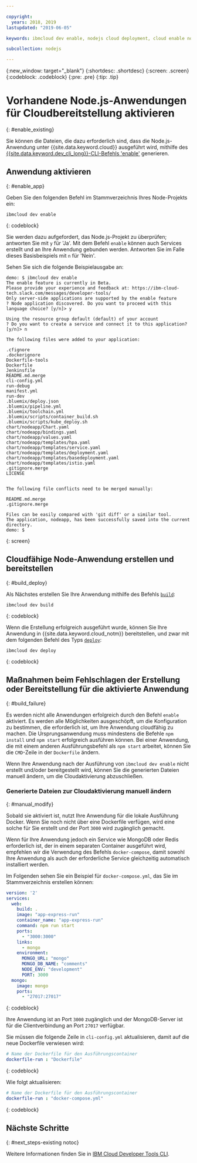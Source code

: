 ```yaml
---

copyright:
  years: 2018, 2019
lastupdated: "2019-06-05"

keywords: ibmcloud dev enable, nodejs cloud deployment, cloud enable nodejs, deploy nodejs, build nodejs cloud, nodejs debug

subcollection: nodejs

---
```


{:new_window: target="_blank"}
{:shortdesc: .shortdesc}
{:screen: .screen}
{:codeblock: .codeblock}
{:pre: .pre}
{:tip: .tip}

# Vorhandene Node.js-Anwendungen für Cloudbereitstellung aktivieren
{: #enable_existing}

Sie können die Dateien, die dazu erforderlich sind, dass die Node.js-Anwendung unter {{site.data.keyword.cloud}} ausgeführt wird, mithilfe des [{{site.data.keyword.dev_cli_long}}-CLI-Befehls 'enable'](/docs/cli/idt?topic=cloud-cli-idt-cli#enable) generieren.

## Anwendung aktivieren
{: #enable_app}

Geben Sie den folgenden Befehl im Stammverzeichnis Ihres Node-Projekts ein:
```
ibmcloud dev enable
```
{: codeblock}

Sie werden dazu aufgefordert, das Node.js-Projekt zu überprüfen; antworten Sie mit `y` für 'Ja'. Mit dem Befehl `enable` können auch Services erstellt und an Ihre Anwendung gebunden werden. Antworten Sie im Falle dieses Basisbeispiels mit `n` für 'Nein'.

Sehen Sie sich die folgende Beispielausgabe an:
```
demo: $ ibmcloud dev enable
The enable feature is currently in Beta.
Please provide your experience and feedback at: https://ibm-cloud-tech.slack.com/messages/developer-tools/
Only server-side applications are supported by the enable feature
? Node application discovered. Do you want to proceed with this language choice? [y/n]> y

Using the resource group default (default) of your account
? Do you want to create a service and connect it to this application? [y/n]> n
                                    
The following files were added to your application:

.cfignore
.dockerignore
Dockerfile-tools
Dockerfile
Jenkinsfile
README.md.merge
cli-config.yml
run-debug
manifest.yml
run-dev
.bluemix/deploy.json
.bluemix/pipeline.yml
.bluemix/toolchain.yml
.bluemix/scripts/container_build.sh
.bluemix/scripts/kube_deploy.sh
chart/nodeapp/Chart.yaml
chart/nodeapp/bindings.yaml
chart/nodeapp/values.yaml
chart/nodeapp/templates/hpa.yaml
chart/nodeapp/templates/service.yaml
chart/nodeapp/templates/deployment.yaml
chart/nodeapp/templates/basedeployment.yaml
chart/nodeapp/templates/istio.yaml
.gitignore.merge
LICENSE


The following file conflicts need to be merged manually:

README.md.merge
.gitignore.merge

Files can be easily compared with 'git diff' or a similar tool.
The application, nodeapp, has been successfully saved into the current directory.
demo: $
```
{: screen}

## Cloudfähige Node-Anwendung erstellen und bereitstellen
{: #build_deploy}

Als Nächstes erstellen Sie Ihre Anwendung mithilfe des Befehls [`build`](/docs/cli/idt?topic=cloud-cli-idt-cli#build):
```
ibmcloud dev build
```
{: codeblock}

Wenn die Erstellung erfolgreich ausgeführt wurde, können Sie Ihre Anwendung in {{site.data.keyword.cloud_notm}} bereitstellen, und zwar mit dem folgenden Befehl des Typs [`deploy`](/docs/cli/idt?topic=cloud-cli-idt-cli#deploy):
```
ibmcloud dev deploy
```
{: codeblock}

## Maßnahmen beim Fehlschlagen der Erstellung oder Bereitstellung für die aktivierte Anwendung
{: #build_failure}

Es werden nicht alle Anwendungen erfolgreich durch den Befehl `enable` aktiviert. Es werden alle Möglichkeiten ausgeschöpft, um die Konfiguration zu bestimmen, die erforderlich ist, um Ihre Anwendung cloudfähig zu machen. Die Ursprungsanwendung muss mindestens die Befehle `npm install` und `npm start` erfolgreich ausführen können. Bei einer Anwendung, die mit einem anderen Ausführungsbefehl als `npm start` arbeitet, können Sie die `CMD`-Zeile in der `Dockerfile` ändern.

Wenn Ihre Anwendung nach der Ausführung von `ibmcloud dev enable` nicht erstellt und/oder bereitgestellt wird, können Sie die generierten Dateien manuell ändern, um die Cloudaktivierung abzuschließen. 

### Generierte Dateien zur Cloudaktivierung manuell ändern
{: #manual_modify}

Sobald sie aktiviert ist, nutzt Ihre Anwendung für die lokale Ausführung Docker. Wenn Sie noch nicht über eine Dockerfile verfügen, wird eine solche für Sie erstellt und der Port `3000` wird zugänglich gemacht.

Wenn für Ihre Anwendung jedoch ein Service wie MongoDB oder Redis erforderlich ist, der in einem separaten Container ausgeführt wird, empfehlen wir die Verwendung des Befehls `docker-compose`, damit sowohl Ihre Anwendung als auch der erforderliche Service gleichzeitig automatisch installiert werden.

Im Folgenden sehen Sie ein Beispiel für `docker-compose.yml`, das Sie im Stammverzeichnis erstellen können:
```yaml
version: '2'
services:
  web:
    build: .
    image: "app-express-run"
    container_name: "app-express-run"
    command: npm run start
    ports:
      - "3000:3000"
    links:
      - mongo
    environment:
      MONGO_URL: "mongo"
      MONGO_DB_NAME: "comments"
      NODE_ENV: "development"
      PORT: 3000
  mongo:
    image: mongo
    ports:
      - "27017:27017" 
```
{: codeblock}

Ihre Anwendung ist an Port `3000` zugänglich und der MongoDB-Server ist für die Clientverbindung an Port `27017` verfügbar. 

Sie müssen die folgende Zeile in `cli-config.yml` aktualisieren, damit auf die neue Dockerfile verwiesen wird: 
```yaml
# Name der Dockerfile für den Ausführungscontainer
dockerfile-run : "Dockerfile"
```
{: codeblock}

Wie folgt aktualisieren:
```yaml
# Name der Dockerfile für den Ausführungscontainer
dockerfile-run : "docker-compose.yml"
```
{: codeblock}

## Nächste Schritte
{: #next_steps-existing notoc}

Weitere Informationen finden Sie in [IBM Cloud Developer Tools CLI](/docs/cli/idt?topic=cloud-cli-idt-cli#idt-cli).

